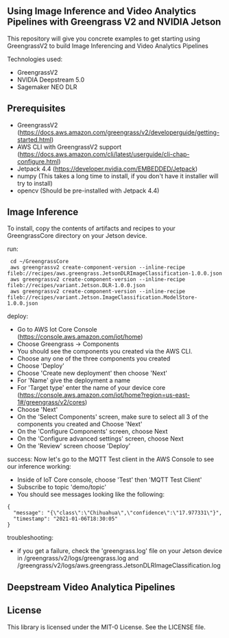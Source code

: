 ## Using Image Inference and Video Analytics Pipelines with Greengrass V2 and NVIDIA Jetson

This repository will give you concrete examples to get starting using GreengrassV2 to build Image Inferencing and Video Analytics Pipelines


Technologies used:

* GreengrassV2
* NVIDIA Deepstream 5.0
* Sagemaker NEO DLR


## Prerequisites

* GreengrassV2 (https://docs.aws.amazon.com/greengrass/v2/developerguide/getting-started.html)
* AWS CLI with GreengrassV2 support (https://docs.aws.amazon.com/cli/latest/userguide/cli-chap-configure.html) 
* Jetpack 4.4 (https://developer.nvidia.com/EMBEDDED/Jetpack)
* numpy (This takes a long time to install, if you don't have it installer will try to install)
* opencv (Should be pre-installed with Jetpack 4.4)


## Image Inference

To install, copy the contents of artifacts and recipes to your GreengrassCore directory on your Jetson device.

run:
```
 cd ~/GreengrassCore
 aws greengrassv2 create-component-version --inline-recipe fileb://recipes/aws.greengrass.JetsonDLRImageClassification-1.0.0.json
 aws greengrassv2 create-component-version --inline-recipe fileb://recipes/variant.Jetson.DLR-1.0.0.json
 aws greengrassv2 create-component-version --inline-recipe fileb://recipes/variant.Jetson.ImageClassification.ModelStore-1.0.0.json
```

deploy:
- Go to AWS Iot Core Console (https://console.aws.amazon.com/iot/home)
- Choose Greengrass -> Components
- You should see the components you created via the AWS CLI.
- Choose any one of the three components you created
- Choose 'Deploy'
- Choose 'Create new deployment' then choose 'Next'
- For 'Name' give the deployment a name
- For 'Target type' enter the name of your device core (https://console.aws.amazon.com/iot/home?region=us-east-1#/greengrass/v2/cores)
- Choose 'Next'
- On the 'Select Components' screen, make sure to select all 3 of the components you created and Choose 'Next'
- On the 'Configure Components' screen, choose Next
- On the 'Configure advanced settings' screen, choose Next
- On the 'Review' screen choose 'Deploy'

success:
Now let's go to the MQTT Test client in the AWS Console to see our inference working:
- Inside of IoT Core console, choose 'Test' then 'MQTT Test Client'
- Subscribe to topic 'demo/topic'
- You should see messages looking like the following:
```
{
  "message": "{\"class\":\"Chihuahua\",\"confidence\":\"17.977331\"}",
  "timestamp": "2021-01-06T18:30:05"
}
```



troubleshooting:
- if you get a failure, check the 'greengrass.log' file on your Jetson device in /greengrass/v2/logs/greengrass.log and /greengrass/v2/logs/aws.greengrass.JetsonDLRImageClassification.log

## Deepstream Video Analytica Pipelines



## License

This library is licensed under the MIT-0 License. See the LICENSE file.

